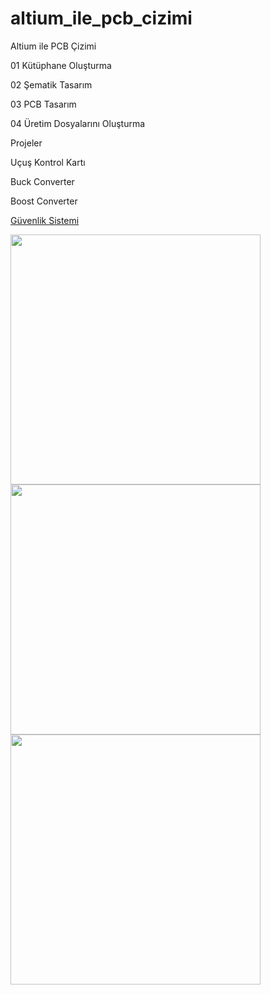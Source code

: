 # altium_ile_pcb_cizimi

Altium ile PCB Çizimi

01 Kütüphane Oluşturma

02 Şematik Tasarım

03 PCB Tasarım

04 Üretim Dosyalarını Oluşturma

Projeler

Uçuş Kontrol Kartı

Buck Converter

Boost Converter

[Güvenlik Sistemi](https://github.com/cengizhantopcu53/guvenlik_sistemi) 

<p align="left">
  <img src="https://user-images.githubusercontent.com/64609951/170281472-467cdf19-7fe4-4de2-8ad4-3a43e5d52702.png" width="400"><br>
    <img src="https://user-images.githubusercontent.com/64609951/170281927-7f670972-ff5d-4e9a-bca0-81e5b5040910.png" width="400"><br>
      <img src="https://user-images.githubusercontent.com/64609951/170281991-20c90086-e32e-45be-8e71-07b56412c95e.png" width="400">
</p>
